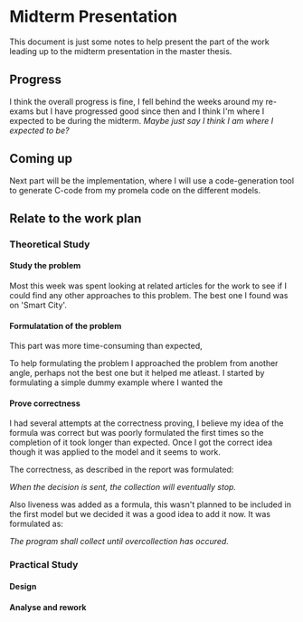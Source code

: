 # Midterm Presentation

This document is just some notes to help present the part of the work leading up to the midterm presentation in the master thesis.

## Progress

I think the overall progress is fine, I fell behind the weeks around my re-exams but I have progressed good since then and I think I'm where I expected to be during the midterm. *Maybe just say I think I am where I expected to be?*



## Coming up

Next part will be the implementation, where I will use a code-generation tool to generate C-code from my promela code on the different models. 

## Relate to the work plan

### Theoretical Study

#### Study the problem

Most this week was spent looking at related articles for the work to see if I could find any other approaches to this problem. The best one I found was on 'Smart City'.

#### Formulatation of the problem

This part was more time-consuming than expected,

To help formulating the problem I approached the problem from another angle, perhaps not the best one but it helped me atleast. I started by formulating a simple dummy example where I wanted the 

#### Prove correctness

I had several attempts at the correctness proving, I believe my idea of the formula was correct but was poorly formulated the first times so the completion of it took longer than expected. Once I got the correct idea though it was applied to the model and it seems to work.

The correctness, as described in the report was formulated:

*When the decision is sent, the collection will eventually stop.*

Also liveness was added as a formula, this wasn't planned to be included in the first model but we decided it was a good idea to add it now. It was formulated as:

*The program shall collect until overcollection has occured.*

### Practical Study

#### Design

#### Analyse and rework
